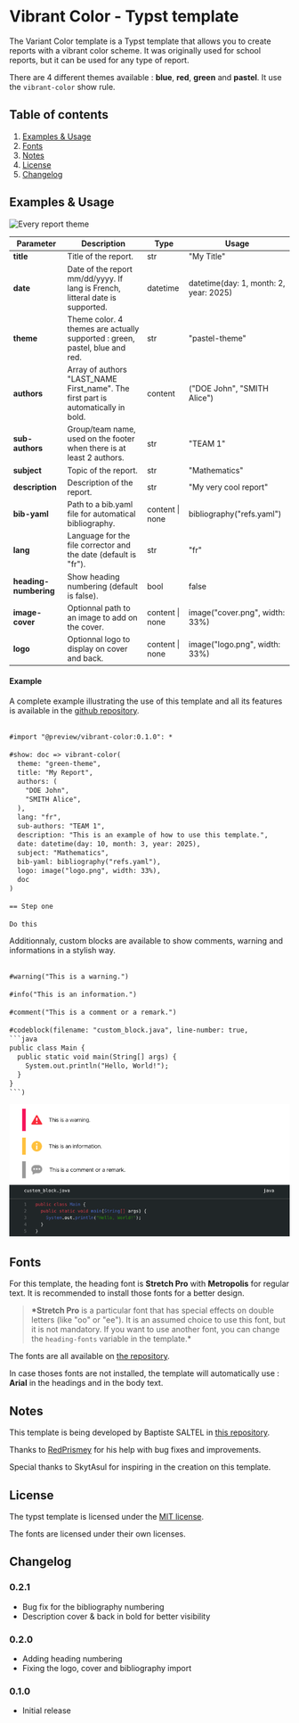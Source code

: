 # Vibrant Color - Typst template

The Variant Color template is a Typst template that allows you to create reports with a vibrant color scheme. It was originally used for school reports, but it can be used for any type of report.

There are 4 different themes available : **blue**, **red**, **green** and **pastel**. It use the `vibrant-color` show rule.

## Table of contents

1. [Examples & Usage](#examples--usage)
1. [Fonts](#fonts)
1. [Notes](#notes)
1. [License](#license)
1. [Changelog](#changelog)

## Examples & Usage

![Every report theme](./thumbnail-colors.png)

| **Parameter**         | **Description**                                                                   | **Type**        | **Usage**                              |
| --------------------- | --------------------------------------------------------------------------------- | --------------- | -------------------------------------- |
| **title**             | Title of the report.                                                              | str             | "My Title"                             |
| **date**              | Date of the report mm/dd/yyyy. If lang is French, litteral date is supported.     | datetime        | datetime(day: 1, month: 2, year: 2025) |
| **theme**             | Theme color. 4 themes are actually supported : green, pastel, blue and red.       | str             | "pastel-theme"                         |
| **authors**           | Array of authors "LAST_NAME First_name". The first part is automatically in bold. | content         | ("DOE John", "SMITH Alice")            |
| **sub-authors**       | Group/team name, used on the footer when there is at least 2 authors.             | str             | "TEAM 1"                               |
| **subject**           | Topic of the report.                                                              | str             | "Mathematics"                          |
| **description**       | Description of the report.                                                        | str             | "My very cool report"                  |
| **bib-yaml**          | Path to a bib.yaml file for automatical bibliography.                             | content \| none | bibliography("refs.yaml")              |
| **lang**              | Language for the file corrector and the date (default is "fr").                   | str             | "fr"                                   |
| **heading-numbering** | Show heading numbering (default is false).                                        | bool            | false                                  |
| **image-cover**       | Optionnal path to an image to add on the cover.                                   | content \| none | image("cover.png", width: 33%)         |
| **logo**              | Optionnal logo to display on cover and back.                                      | content \| none | image("logo.png", width: 33%)          |

#### Example

A complete example illustrating the use of this template and all its features is available in the [github repository](https://github.com/SHAfoin/shafoin-typst-template/blob/main/example/example.pdf).

```typst

#import "@preview/vibrant-color:0.1.0": *

#show: doc => vibrant-color(
  theme: "green-theme",
  title: "My Report",
  authors: (
    "DOE John",
    "SMITH Alice",
  ),
  lang: "fr",
  sub-authors: "TEAM 1",
  description: "This is an example of how to use this template.",
  date: datetime(day: 10, month: 3, year: 2025),
  subject: "Mathematics",
  bib-yaml: bibliography("refs.yaml"),
  logo: image("logo.png", width: 33%),
  doc
)

== Step one

Do this

```

Additionnaly, custom blocks are available to show comments, warning and informations in a stylish way.

````typst

#warning("This is a warning.")

#info("This is an information.")

#comment("This is a comment or a remark.")

#codeblock(filename: "custom_block.java", line-number: true,
```java
public class Main {
  public static void main(String[] args) {
    System.out.println("Hello, World!");
  }
}
```)

````

![Custom blocks](./thumbnail-custom_blocks.png)

## Fonts

For this template, the heading font is **Stretch Pro** with **Metropolis** for regular text. It is recommended to install those fonts for a better design.

> **\*Stretch Pro** is a particular font that has special effects on double letters (like "oo" or "ee"). It is an assumed choice to use this font, but it is not mandatory. If you want to use another font, you can change the `heading-fonts` variable in the template.\*

The fonts are all available on [the repository](https://github.com/SHAfoin/shafoin-typst-template/tree/main/font).

In case thoses fonts are not installed, the template will automatically use : **Arial** in the headings and in the body text.

## Notes

This template is being developed by Baptiste SALTEL in [this repository](https://github.com/SHAfoin/shafoin-typst-template).

Thanks to [RedPrismey](https://github.com/RedPrismey) for his help with bug fixes and improvements.

Special thanks to SkytAsul for inspiring in the creation on this template.

## License

The typst template is licensed under the [MIT license](https://github.com/SHAfoin/shafoin-typst-template/blob/main/LICENSE).

The fonts are licensed under their own licenses.

## Changelog

### 0.2.1

- Bug fix for the bibliography numbering
- Description cover & back in bold for better visibility

### 0.2.0

- Adding heading numbering
- Fixing the logo, cover and bibliography import

### 0.1.0

- Initial release
